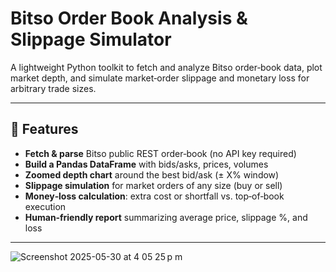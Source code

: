# Bitso Order Book Analysis & Slippage Simulator

A lightweight Python toolkit to fetch and analyze Bitso order‐book data, plot market depth, and simulate market‐order slippage and monetary loss for arbitrary trade sizes.

---

## 🚀 Features

- **Fetch & parse** Bitso public REST order‐book (no API key required)
- **Build a Pandas DataFrame** with bids/asks, prices, volumes
- **Zoomed depth chart** around the best bid/ask (± X% window)
- **Slippage simulation** for market orders of any size (buy or sell)
- **Money‐loss calculation**: extra cost or shortfall vs. top‐of‐book execution
- **Human‐friendly report** summarizing average price, slippage %, and loss

---

![Screenshot 2025-05-30 at 4 05 25 p m](https://github.com/user-attachments/assets/37086555-95e4-484d-ad21-26c5166e1341)
